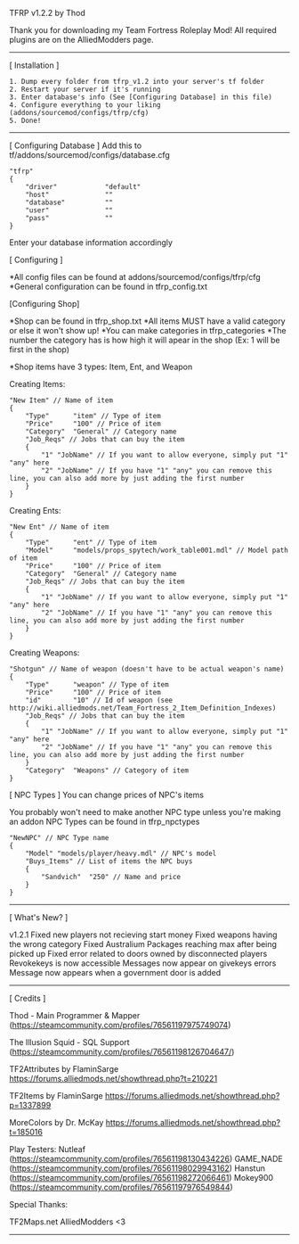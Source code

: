 TFRP v1.2.2 by Thod

Thank you for downloading my Team Fortress Roleplay Mod!
All required plugins are on the AlliedModders page.

___________________________________________
[ Installation ]

	1. Dump every folder from tfrp_v1.2 into your server's tf folder
	2. Restart your server if it's running
	3. Enter database's info (See [Configuring Database] in this file)
	4. Configure everything to your liking (addons/sourcemod/configs/tfrp/cfg)
	5. Done!
___________________________________________

[ Configuring Database ]
Add this to tf/addons/sourcemod/configs/database.cfg

	"tfrp"
	{
		"driver"			"default"
		"host"				""
		"database"			""
		"user"				""
		"pass"				""
	}

Enter your database information accordingly

[ Configuring ]

*All config files can be found at addons/sourcemod/configs/tfrp/cfg
*General configuration can be found in tfrp_config.txt

[Configuring Shop]

*Shop can be found in tfrp_shop.txt
*All items MUST have a valid category or else it won't show up!
*You can make categories in tfrp_categories
*The number the category has is how high it will apear in the shop
(Ex: 1 will be first in the shop)

*Shop items have 3 types: Item, Ent, and Weapon

Creating Items:
	
	"New Item" // Name of item
	{
		"Type"		"item" // Type of item
		"Price"		"100" // Price of item
		"Category" 	"General" // Category name
		"Job_Reqs" // Jobs that can buy the item
		{
			"1" "JobName" // If you want to allow everyone, simply put "1" "any" here
			"2"	"JobName" // If you have "1" "any" you can remove this line, you can also add more by just adding the first number
		}
	}

Creating Ents:

	"New Ent" // Name of item
	{
		"Type"		"ent" // Type of item
		"Model"		"models/props_spytech/work_table001.mdl" // Model path of item
		"Price"		"100" // Price of item
		"Category"	"General" // Category name
		"Job_Reqs" // Jobs that can buy the item
		{
			"1" "JobName" // If you want to allow everyone, simply put "1" "any" here
			"2" "JobName" // If you have "1" "any" you can remove this line, you can also add more by just adding the first number
		}
	}

Creating Weapons:
	
	"Shotgun" // Name of weapon (doesn't have to be actual weapon's name)
	{
		"Type"		"weapon" // Type of item
		"Price"		"100" // Price of item
		"id"		"10" // Id of weapon (see http://wiki.alliedmods.net/Team_Fortress_2_Item_Definition_Indexes)
		"Job_Reqs" // Jobs that can buy the item
		{
			"1" "JobName" // If you want to allow everyone, simply put "1" "any" here
			"2" "JobName" // If you have "1" "any" you can remove this line, you can also add more by just adding the first number
		}
		"Category"	"Weapons" // Category of item
	}

[ NPC Types ]
You can change prices of NPC's items

You probably won't need to make another NPC type unless you're making an addon
NPC Types can be found in tfrp_npctypes

	"NewNPC" // NPC Type name
	{
		"Model"	"models/player/heavy.mdl" // NPC's model
		"Buys_Items" // List of items the NPC buys
		{
			"Sandvich"	"250" // Name and price
		}
	}

___________________________________________
[ What's New? ]

v1.2.1
Fixed new players not recieving start money
Fixed weapons having the wrong category
Fixed Australium Packages reaching max after being picked up
Fixed error related to doors owned by disconnected players
Revokekeys is now accessible
Messages now appear on givekeys errors
Message now appears when a government door is added
___________________________________________
[  Credits  ]

Thod - Main Programmer & Mapper
(https://steamcommunity.com/profiles/76561197975749074) 

The Illusion Squid - SQL Support
(https://steamcommunity.com/profiles/76561198126704647/)

TF2Attributes by FlaminSarge
https://forums.alliedmods.net/showthread.php?t=210221

TF2Items by FlaminSarge
https://forums.alliedmods.net/showthread.php?p=1337899

MoreColors by Dr. McKay
https://forums.alliedmods.net/showthread.php?t=185016

Play Testers:
Nutleaf (https://steamcommunity.com/profiles/76561198130434226)
GAME_NADE (https://steamcommunity.com/profiles/76561198029943162)
Hanstun (https://steamcommunity.com/profiles/76561198272066461)
Mokey900 (https://steamcommunity.com/profiles/76561197976549844)

Special Thanks:

TF2Maps.net
AlliedModders <3
___________________________________________
